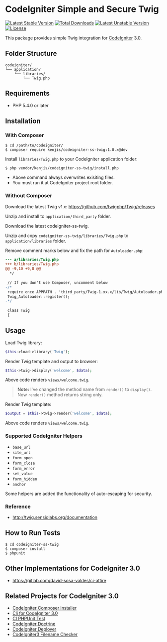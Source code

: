 # CodeIgniter Simple and Secure Twig

[![Latest Stable Version](https://poser.pugx.org/kenjis/codeigniter-ss-twig/v/stable)](https://packagist.org/packages/kenjis/codeigniter-ss-twig) [![Total Downloads](https://poser.pugx.org/kenjis/codeigniter-ss-twig/downloads)](https://packagist.org/packages/kenjis/codeigniter-ss-twig) [![Latest Unstable Version](https://poser.pugx.org/kenjis/codeigniter-ss-twig/v/unstable)](https://packagist.org/packages/kenjis/codeigniter-ss-twig) [![License](https://poser.pugx.org/kenjis/codeigniter-ss-twig/license)](https://packagist.org/packages/kenjis/codeigniter-ss-twig)

This package provides simple Twig integration for [CodeIgniter](https://github.com/bcit-ci/CodeIgniter) 3.0.

## Folder Structure

```
codeigniter/
└── application/
    └── libraries/
        └── Twig.php
```

## Requirements

* PHP 5.4.0 or later

## Installation

### With Composer

~~~
$ cd /path/to/codeigniter/
$ composer require kenjis/codeigniter-ss-twig:1.0.x@dev
~~~

Install `libraries/Twig.php` to your CodeIgniter application folder:

~~~
$ php vendor/kenjis/codeigniter-ss-twig/install.php
~~~

* Above command always overwrites exisiting files.
* You must run it at CodeIgniter project root folder.

### Without Composer

Download the latest Twig v1.x: https://github.com/twigphp/Twig/releases

Unzip and install to `application/third_party` folder.

Download the latest codeigniter-ss-twig.

Unzip and copy `codeigniter-ss-twig/libraries/Twig.php` to `application/libraries` folder.

Remove comment marks below and fix the path for `Autoloader.php`:

~~~diff
--- a/libraries/Twig.php
+++ b/libraries/Twig.php
@@ -9,10 +9,8 @@
  */
 
 // If you don't use Composer, uncomment below
-/*
 require_once APPPATH . 'third_party/Twig-1.xx.x/lib/Twig/Autoloader.php';
 Twig_Autoloader::register();
-*/
 
 class Twig
 {
~~~

## Usage

Load Twig library:

~~~php
$this->load->library('Twig');
~~~

Render Twig template and output to browser:

~~~php
$this->twig->display('welcome', $data);
~~~

Above code renders `views/welcome.twig`.

> **Note:** I've changed the method name from `render()` to `display()`. Now `render()` method returns string only.

Render Twig template:

~~~php
$output = $this->twig->render('welcome', $data);
~~~

Above code renders `views/welcome.twig`.

### Supported CodeIgniter Helpers

* `base_url`
* `site_url`
* `form_open`
* `form_close`
* `form_error`
* `set_value`
* `form_hidden`
* `anchor`

Some helpers are added the functionality of auto-escaping for security.

### Reference

* http://twig.sensiolabs.org/documentation

## How to Run Tests

~~~
$ cd codeigniter-ss-twig
$ composer install
$ phpunit
~~~

## Other Implementations for CodeIgniter 3.0

* https://gitlab.com/david-sosa-valdes/ci-attire

## Related Projects for CodeIgniter 3.0

* [CodeIgniter Composer Installer](https://github.com/kenjis/codeigniter-composer-installer)
* [Cli for CodeIgniter 3.0](https://github.com/kenjis/codeigniter-cli)
* [CI PHPUnit Test](https://github.com/kenjis/ci-phpunit-test)
* [CodeIgniter Doctrine](https://github.com/kenjis/codeigniter-doctrine)
* [CodeIgniter Deployer](https://github.com/kenjis/codeigniter-deployer)
* [CodeIgniter3 Filename Checker](https://github.com/kenjis/codeigniter3-filename-checker)
